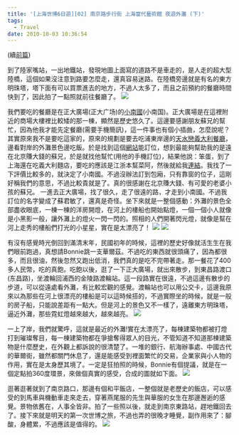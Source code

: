 ```yaml
---
title: '[上海世博6日遊][02] 南京路步行街 上海當代藝術館 夜遊外灘 (下)'
tags:
  - Travel
date: 2010-10-03 10:36:54
---
```


(續[前篇](http://blog.xuite.net/retsamsu/diary/38475287))

到了陸家嘴站，一出地鐵站，發現地圖上面寫的道路不是車走的，是人走的超大型陸橋，這個如果沒注意到路要怎麼走，還真容易迷路。在陸橋旁邊就是有名的東方明珠塔，塔下面有可以買票進去的地方，不過人太多了，而且之前預約的餐廳時間快到了，因此拍了一點照就前往餐廳了。
![](http://e.blog.xuite.net/e/2/3/2/11844378/blog_1638788/txt/38490026/0.png)

我們要吃的餐廳是在正大廣場(正大广场)的[小南國](http://www.dianping.com/shop/503176)(小南国)。正大廣場是在這裡附近的商場大樓裡比較矮的那一棟，顯然是歷史悠久了。這邊要感謝朋友蘇兄的幫忙，因為他我才能先定餐廳(需要手機簡訊)，這一件事也有個小插曲，怎麼說呢？其實原來我不是要吃這家的，原來的規劃是要去吃浦東岸邊的[天水戀義大利餐廳](http://www.dianping.com/shop/504215)，邊看對岸的外灘景色邊吃飯。於是找到這個[網站](http://shanghai.fantong.com/cate/700035998/)能訂位，想到最能夠幫助我的是遠在北京賺大錢的蘇兄，於是就找他幫忙(用他的手機訂位)，結果他說：笨蛋，到了上海還在吃義大利麵店，要吃的應該是江浙本幫菜阿，然後就給我[連結](http://www.dianping.com/search/category/1/10/g101)。我找了一下評價比較多的，就決定了小南國。不過沒辦法訂到包廂，只有靠窗的位子，這剛好稱我們的意思，不過比較貴就是了。真的很感謝在北京賺大錢、有可愛的老婆小孩的蘇兄。
一進去正大廣場，找了很久，走了很遠的路，才走到小南國。不過我訂位的名字變成了蘇君敏了，還真是奇怪。坐下來就是一整個感動：外灘的景色全部盡收眼底，一棟一棟的洋房開燈，在河上的樓船也開始點燈，一個一個小人就像是小黑影一般，讓外灘上的燈火一閃一閃的。照相的人們開著閃光燈，就像是幫在河上走秀的樓船們打光的小星星，實在是太漂亮了！
![](http://e.blog.xuite.net/e/2/3/2/11844378/blog_1638788/txt/38490026/1.jpg)
![](http://e.blog.xuite.net/e/2/3/2/11844378/blog_1638788/txt/38490026/2.jpg)

有沒有感覺時光倒回到滿清末年，民國初年的時候，這裡的歷史好像就活生生在我們眼前跑過，真想請Bonnie跳一支華爾茲。不過吃的東西就很頭痛了，因為都很多，而且很油，然後忽然又跑出低消，我們真的是吃不完帶著走。那一餐花了400多人民幣，吃的真飽。吃飽以後，逛了一下正大廣場，就出來散步，到東昌路渡口(东昌路)，坐渡輪回浦西的金陵路渡輪站。這一段路實在很遠，不過這邊有散步的步道，可以從遠處看外灘，有比較宏觀的感覺。渡輪站也可以用公交卡，這邊我原來以為那些在河上很漂亮的樓船是可以這時候搭的，不過實際坐的時候，就是一般的房子船，只能說差距有一點大。但是河上的景色又不一樣了，遠離東方明珠塔，逼近外灘，那些霓虹燈越來越大，越來越亮。
![](http://e.blog.xuite.net/e/2/3/2/11844378/blog_1638788/txt/38490026/3.png)

一上了岸，我們就驚呼，這就是最近的外灘!實在太漂亮了，每棟建築物都被打燈打到璀璨奪目，每一棟建築物都在爭搶奪得眾人的目光，不管知道不知道那棟建築物是什麼歷史，在外觀上都訴說的很清楚了。一堆的銀行、航海辦事處、中國古代的華爾街，雖然都關門休息了，還是能感受到裡面繁忙的交易，企業家與小人物的作用，實在是太身歷其境了。一定是狂拍照的時候，Bonnie有個提議，就是在一個定點拍360度環景，來做個真實的感受，合成的圖就如下面。
![](http://e.blog.xuite.net/e/2/3/2/11844378/blog_1638788/txt/38490026/4.png)

逛著逛著就到了南京路口，那邊有個和平飯店，一整個就是老歷史的飯店，可以感受的到馬車與機動車走來走去，穿著燕尾服的先生與華服的女生在那邊邂逅的感覺。景物依舊在，人事全皆非。拍了一些照以後，就走到南京東路站，趕地鐵回去了。接下來就是明天的第一次世博之旅，不過也弄的很晚才睡覺，副作用來了：腳酸，身體累，不過應該是值得的。
![](http://e.blog.xuite.net/e/2/3/2/11844378/blog_1638788/txt/38490026/5.jpg)